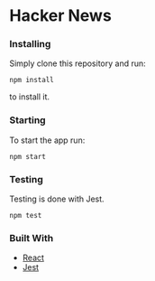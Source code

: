 # Hacker News

### Installing

Simply clone this repository and run:
```
npm install
```
to install it.

### Starting

To start the app run:
```
npm start
```

### Testing

Testing is done with Jest.
```
npm test
```

### Built With

* [React](https://reactjs.org/)
* [Jest](https://jestjs.io/)
